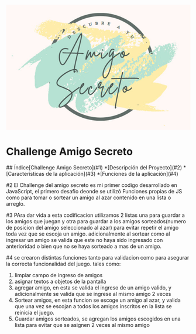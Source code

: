 ![Descubre a tu amigo Secreto](https://github.com/Saya-Sayita/challenge-amigo-secreto-main/blob/main/Logo.jpg)
<h1> Challenge Amigo Secreto </h1>
## Índice[Challenge Amigo Secreto](#1)
*[Descripción del Proyecto](#2)
*[Características de la aplicación](#3)
*[Funciones de la aplicación](#4)

#2 El Challenge del amigo secreto es mi primer codigo desarrollado en JavaScript, el primero desafio deonde se utilizó Funciones propias de JS como para tomar o sortear un amigo al azar contenido en una lista o arreglo.

#3 PAra dar vida a esta codificacion utilizamos 2 listas una para guardar a los amigos que juegan y otra para guardar a los amigos sorteados(numero de posicion del amigo seleccionado al azar) para evitar repetir el amigo toda vez que se escoja un amigo. adicionalmente al sortear como al ingresar un amigo se valida que este no haya sido ingresado con anterioridad o bien que no se haya sorteado a mas de un amigo. 

#4 se crearon distintas funciones tanto para validacion como para asegurar la correcta funcionalidad del juego. tales como:
1. limpiar campo de ingreso de amigos
2. asignar textos a objetos de la pantalla
3. agregar amigo, en esta se valida el ingreso de un amigo valido, y adicionalmente se valida que se ingrese al mismo amigo 2 veces
4. Sortear amigos, en esta funcion se escoge un amigo al azar, y valida que una vez se escojan a todos los amigos inscritos en la lista se reinicia el juego.
5. Guardar amigos sorteados, se agregan los amigos escogidos en una lista para evitar que se asignen 2 veces al mismo amigo
   
